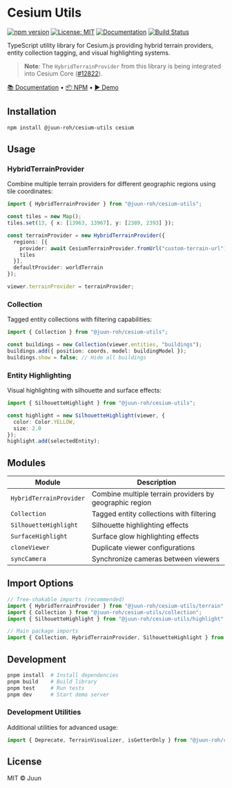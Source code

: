 # Cesium Utils

[![npm version](https://img.shields.io/npm/v/@juun-roh/cesium-utils.svg)](https://www.npmjs.com/package/@juun-roh/cesium-utils)
[![License: MIT](https://img.shields.io/badge/License-MIT-yellow.svg)](https://opensource.org/licenses/MIT)
[![Documentation](https://img.shields.io/badge/docs-typedoc-blue)](https://juunie-roh.github.io/cesium-utils/)
[![Build Status](https://img.shields.io/github/actions/workflow/status/juunie-roh/cesium-utils/release-and-publish.yml)](https://github.com/juunie-roh/cesium-utils/actions)

TypeScript utility library for Cesium.js providing hybrid terrain providers, entity collection tagging, and visual highlighting systems.

> **Note**: The `HybridTerrainProvider` from this library is being integrated into Cesium Core ([#12822](https://github.com/CesiumGS/cesium/pull/12822)).

[📚 Documentation](https://juunie-roh.github.io/cesium-utils/) • [📦 NPM](https://www.npmjs.com/package/@juun-roh/cesium-utils) • [▶️ Demo](https://juun.vercel.app/cesium-utils)

## Installation

```bash
npm install @juun-roh/cesium-utils cesium
```

## Usage

### HybridTerrainProvider

Combine multiple terrain providers for different geographic regions using tile coordinates:

```typescript
import { HybridTerrainProvider } from "@juun-roh/cesium-utils";

const tiles = new Map();
tiles.set(13, { x: [13963, 13967], y: [2389, 2393] });

const terrainProvider = new HybridTerrainProvider({
  regions: [{
    provider: await CesiumTerrainProvider.fromUrl("custom-terrain-url"),
    tiles
  }],
  defaultProvider: worldTerrain
});

viewer.terrainProvider = terrainProvider;
```

### Collection

Tagged entity collections with filtering capabilities:

```typescript
import { Collection } from "@juun-roh/cesium-utils";

const buildings = new Collection(viewer.entities, "buildings");
buildings.add({ position: coords, model: buildingModel });
buildings.show = false; // Hide all buildings
```

### Entity Highlighting

Visual highlighting with silhouette and surface effects:

```typescript
import { SilhouetteHighlight } from "@juun-roh/cesium-utils";

const highlight = new SilhouetteHighlight(viewer, {
  color: Color.YELLOW,
  size: 2.0
});
highlight.add(selectedEntity);
```

## Modules

| Module | Description |
|--------|-------------|
| `HybridTerrainProvider` | Combine multiple terrain providers by geographic region |
| `Collection` | Tagged entity collections with filtering |
| `SilhouetteHighlight` | Silhouette highlighting effects |
| `SurfaceHighlight` | Surface glow highlighting effects |
| `cloneViewer` | Duplicate viewer configurations |
| `syncCamera` | Synchronize cameras between viewers |

## Import Options

```typescript
// Tree-shakable imports (recommended)
import { HybridTerrainProvider } from "@juun-roh/cesium-utils/terrain";
import { Collection } from "@juun-roh/cesium-utils/collection";
import { SilhouetteHighlight } from "@juun-roh/cesium-utils/highlight";

// Main package imports
import { Collection, HybridTerrainProvider, SilhouetteHighlight } from "@juun-roh/cesium-utils";
```

## Development

```bash
pnpm install  # Install dependencies
pnpm build    # Build library
pnpm test     # Run tests
pnpm dev      # Start demo server
```

### Development Utilities

Additional utilities for advanced usage:

```typescript
import { Deprecate, TerrainVisualizer, isGetterOnly } from "@juun-roh/cesium-utils/dev";
```

## License

MIT © Juun
